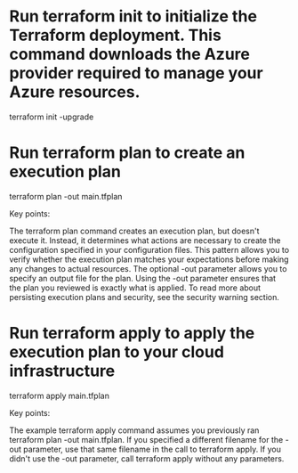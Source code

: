 # Run terraform init to initialize the Terraform deployment. This command downloads the Azure provider required to manage your Azure resources.

terraform init -upgrade

# Run terraform plan to create an execution plan

terraform plan -out main.tfplan

Key points:

The terraform plan command creates an execution plan, but doesn't execute it. Instead, it determines what actions are necessary to create the configuration specified in your configuration files. This pattern allows you to verify whether the execution plan matches your expectations before making any changes to actual resources.
The optional -out parameter allows you to specify an output file for the plan. Using the -out parameter ensures that the plan you reviewed is exactly what is applied.
To read more about persisting execution plans and security, see the security warning section.

# Run terraform apply to apply the execution plan to your cloud infrastructure

terraform apply main.tfplan

Key points:

The example terraform apply command assumes you previously ran terraform plan -out main.tfplan.
If you specified a different filename for the -out parameter, use that same filename in the call to terraform apply.
If you didn't use the -out parameter, call terraform apply without any parameters.

